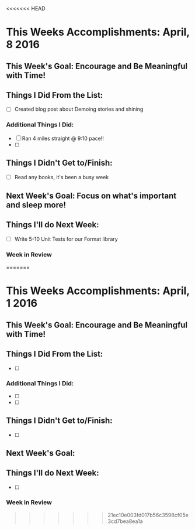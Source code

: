 <<<<<<< HEAD
# This Weeks Accomplishments: April, 8 2016
## This Week's Goal: Encourage and Be Meaningful with Time!

## Things I Did From the List:
- [ ] Created blog post about Demoing stories and shining

### Additional Things I Did:
- [ ] Ran 4 miles straight @ 9:10 pace!!
- [ ] 

## Things I Didn't Get to/Finish:
- [ ] Read any books, it's been a busy week

## Next Week's Goal: Focus on what's important and sleep more!

## Things I'll do Next Week:
- [ ] Write 5-10 Unit Tests for our Format library


### Week in Review
=======
# This Weeks Accomplishments: April, 1 2016
## This Week's Goal: Encourage and Be Meaningful with Time!

## Things I Did From the List:
- [ ] 

### Additional Things I Did:
- [ ] 
- [ ] 

## Things I Didn't Get to/Finish:
- [ ] 

## Next Week's Goal: 

## Things I'll do Next Week:
- [ ] 


### Week in Review
>>>>>>> 21ec10e003fd017b56c3598cf05e3cd7bea8ea1a
